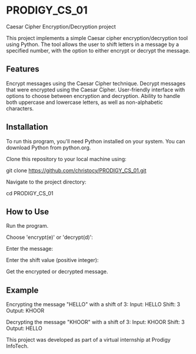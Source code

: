 # PRODIGY_CS_01
Caesar Cipher Encryption/Decryption project

This project implements a simple Caesar cipher encryption/decryption tool using Python. The tool allows the user to shift letters in a message by a specified number, with the option to either encrypt or decrypt the message.

## Features
Encrypt messages using the Caesar Cipher technique.
Decrypt messages that were encrypted using the Caesar Cipher.
User-friendly interface with options to choose between encryption and decryption.
Ability to handle both uppercase and lowercase letters, as well as non-alphabetic characters.

## Installation
To run this program, you'll need Python installed on your system. You can download Python from python.org.

Clone this repository to your local machine using:

git clone https://github.com/christocy/PRODIGY_CS_01.git

Navigate to the project directory:

cd PRODIGY_CS_01

## How to Use

Run the program.

Choose 'encrypt(e)' or 'decrypt(d)':

Enter the message: 

Enter the shift value (positive integer): 

Get the encrypted or decrypted message.

## Example

Encrypting the message "HELLO" with a shift of 3:
Input: HELLO
Shift: 3
Output: KHOOR

Decrypting the message "KHOOR" with a shift of 3:
Input: KHOOR
Shift: 3
Output: HELLO

This project was developed as part of a virtual internship at Prodigy InfoTech.
